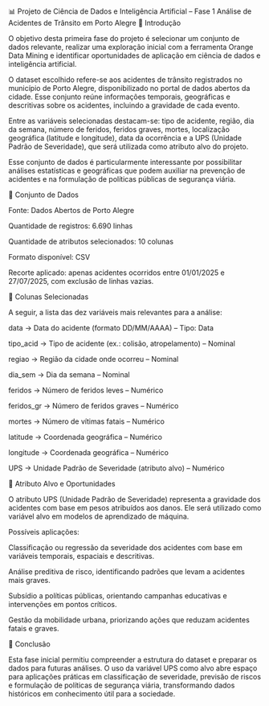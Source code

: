 📊 Projeto de Ciência de Dados e Inteligência Artificial – Fase 1
Análise de Acidentes de Trânsito em Porto Alegre
📌 Introdução

O objetivo desta primeira fase do projeto é selecionar um conjunto de dados relevante, realizar uma exploração inicial com a ferramenta Orange Data Mining e identificar oportunidades de aplicação em ciência de dados e inteligência artificial.

O dataset escolhido refere-se aos acidentes de trânsito registrados no município de Porto Alegre, disponibilizado no portal de dados abertos da cidade. Esse conjunto reúne informações temporais, geográficas e descritivas sobre os acidentes, incluindo a gravidade de cada evento.

Entre as variáveis selecionadas destacam-se: tipo de acidente, região, dia da semana, número de feridos, feridos graves, mortes, localização geográfica (latitude e longitude), data da ocorrência e a UPS (Unidade Padrão de Severidade), que será utilizada como atributo alvo do projeto.

Esse conjunto de dados é particularmente interessante por possibilitar análises estatísticas e geográficas que podem auxiliar na prevenção de acidentes e na formulação de políticas públicas de segurança viária.

📂 Conjunto de Dados

Fonte: Dados Abertos de Porto Alegre

Quantidade de registros: 6.690 linhas

Quantidade de atributos selecionados: 10 colunas

Formato disponível: CSV

Recorte aplicado: apenas acidentes ocorridos entre 01/01/2025 e 27/07/2025, com exclusão de linhas vazias.

📑 Colunas Selecionadas

A seguir, a lista das dez variáveis mais relevantes para a análise:

data → Data do acidente (formato DD/MM/AAAA) – Tipo: Data

tipo_acid → Tipo de acidente (ex.: colisão, atropelamento) – Nominal

regiao → Região da cidade onde ocorreu – Nominal

dia_sem → Dia da semana – Nominal

feridos → Número de feridos leves – Numérico

feridos_gr → Número de feridos graves – Numérico

mortes → Número de vítimas fatais – Numérico

latitude → Coordenada geográfica – Numérico

longitude → Coordenada geográfica – Numérico

UPS → Unidade Padrão de Severidade (atributo alvo) – Numérico

🎯 Atributo Alvo e Oportunidades

O atributo UPS (Unidade Padrão de Severidade) representa a gravidade dos acidentes com base em pesos atribuídos aos danos. Ele será utilizado como variável alvo em modelos de aprendizado de máquina.

Possíveis aplicações:

Classificação ou regressão da severidade dos acidentes com base em variáveis temporais, espaciais e descritivas.

Análise preditiva de risco, identificando padrões que levam a acidentes mais graves.

Subsídio a políticas públicas, orientando campanhas educativas e intervenções em pontos críticos.

Gestão da mobilidade urbana, priorizando ações que reduzam acidentes fatais e graves.

🚀 Conclusão

Esta fase inicial permitiu compreender a estrutura do dataset e preparar os dados para futuras análises. O uso da variável UPS como alvo abre espaço para aplicações práticas em classificação de severidade, previsão de riscos e formulação de políticas de segurança viária, transformando dados históricos em conhecimento útil para a sociedade.
